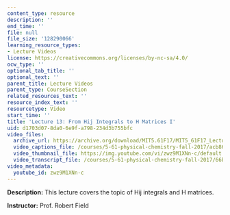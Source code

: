 ```yaml
---
content_type: resource
description: ''
end_time: ''
file: null
file_size: '128290066'
learning_resource_types:
- Lecture Videos
license: https://creativecommons.org/licenses/by-nc-sa/4.0/
ocw_type: ''
optional_tab_title: ''
optional_text: ''
parent_title: Lecture Videos
parent_type: CourseSection
related_resources_text: ''
resource_index_text: ''
resourcetype: Video
start_time: ''
title: 'Lecture 13: From Hij Integrals to H Matrices I'
uid: d1703d07-8da0-6e9f-a798-234d3b755bfc
video_files:
  archive_url: https://archive.org/download/MIT5.61F17/MIT5_61F17_Lecture_13_300k.mp4
  video_captions_file: /courses/5-61-physical-chemistry-fall-2017/acb860ab9a0a5a51bf02b82234c6bdd4_zwz9M1XNn-c.vtt
  video_thumbnail_file: https://img.youtube.com/vi/zwz9M1XNn-c/default.jpg
  video_transcript_file: /courses/5-61-physical-chemistry-fall-2017/66b6d07d8c2a91636af68387a9d0a616_zwz9M1XNn-c.pdf
video_metadata:
  youtube_id: zwz9M1XNn-c
---
```


**Description:** This lecture covers the topic of Hij integrals and H matrices.

**Instructor:** Prof. Robert Field

